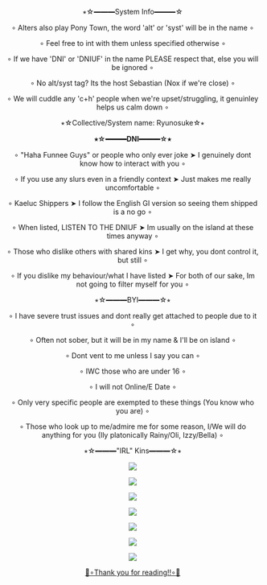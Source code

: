 **<p align="center">**⭒☆━━━System Info━━━☆**</p>**
<p align="center"> ∘ Alters also play Pony Town, the word 'alt' or 'syst' will be in the name ∘</p>
<p align="center"> ∘ Feel free to int with them unless specified otherwise ∘</p>
<p align="center"> ∘ If we have 'DNI' or 'DNIUF' in the name PLEASE respect that, else you will be ignored ∘</p>
<p align="center"> ∘ No alt/syst tag? Its the host Sebastian (Nox if we're close) ∘</p>
<p align="center"> ∘ We will cuddle any 'c+h' people when we're upset/struggling, it genuinley helps us calm down ∘</p>
<p align="center">⭒☆Collective/System name: Ryunosuke☆⭒</p>

  **<p align="center"> **⭒☆━━━DNI━━━☆⭒**</p>**
   <p align="center">  ∘ "Haha Funnee Guys" or people who only ever joke ➤ I genuinely dont know how to interact with you ∘</p>
   <p align="center"> ∘ If you use any slurs even in a friendly context ➤ Just makes me really uncomfortable ∘</p>
   <p align="center"> ∘ Kaeluc Shippers ➤ I follow the English GI version so seeing them shipped is a no go ∘</p>
   <p align="center"> ∘ When listed, LISTEN TO THE DNIUF ➤ Im usually on the island at these times anyway ∘</p>
   <p align="center"> ∘ Those who dislike others with shared kins ➤ I get why, you dont control it, but still ∘</p>
   <p align="center"> ∘ If you dislike my behaviour/what I have listed ➤ For both of our sake, Im not going to filter myself for you ∘</p>

**<p align="center">**⭒☆━━━BYI━━━☆⭒**</p>**
<p align="center"> ∘ I have severe trust issues and dont really get attached to people due to it ∘</p>
<p align="center"> ∘ Often not sober, but it will be in my name & I'll be on island ∘</p>
<p align="center"> ∘ Dont vent to me unless I say you can ∘</p>
<p align="center"> ∘ IWC those who are under 16 ∘</p>
<p align="center"> ∘ I will not Online/E Date ∘ </p>
<p align="center"> ∘ Only very specific people are exempted to these things (You know who you are) ∘</p>
<p align="center"> ∘ Those who look up to me/admire me for some reason, I/We will do anything for you (Ily platonically Rainy/Oli, Izzy/Bella) ∘</p>

  **<p align="center">**⭒☆━━━"IRL" Kins━━━☆⭒**</p>**
  <p align="center"> <img src="https://c.tenor.com/iAWg8bEAZb4AAAAC/tenor.gif" /> </p>
  <p align="center"> <img src="https://c.tenor.com/xEGoUkcOurIAAAAC/tenor.gif" /> </p>
<p align="center"> <img src="https://c.tenor.com/EKCBUYxrkJkAAAAC/tenor.gif" /> </p>
<p align="center"> <img src="https://c.tenor.com/VwFujH9Hw7oAAAAC/tenor.gif" /> </p>
<p align="center"> <img src="https://c.tenor.com/ZU_MccYnuggAAAAC/tenor.gif" /> </p>
<p align="center"> <img src="https://c.tenor.com/aIfFE6HR4cgAAAAC/tenor.gif" /> </p>
<p align="center"> <img src="https://c.tenor.com/-ZDjEu483FkAAAAC/tenor.gif" /> </p>
	<ins><p align="center">💖∘Thank you for reading!!∘💖</p></ins>

